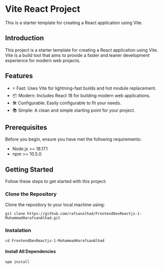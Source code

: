 # Vite React Project

This is a starter template for creating a React application using Vite.


## Introduction

This project is a starter template for creating a React application using Vite. Vite is a build tool that aims to provide a faster and leaner development experience for modern web projects.

## Features

- ⚡️ Fast: Uses Vite for lightning-fast builds and hot module replacement.
- 📦 Modern: Includes React 18 for building modern web applications.
- 🛠️ Configurable: Easily configurable to fit your needs.
- 📚 Simple: A clean and simple starting point for your project.

## Prerequisites

Before you begin, ensure you have met the following requirements:

- Node.js >= 18.17.1
- npm >= 10.5.0

## Getting Started

Follow these steps to get started with this project:

### Clone the Repository

Clone the repository to your local machine using:

```
git clone https://github.com/rafsanalhad/FrontendDevReactjs-1-MuhammadHarafsanAlhad.git
```

### Instalation


```
cd FrontendDevReactjs-1-MuhammadHarafsanAlhad
```

#### Install All Dependencies

```
npm install
```
